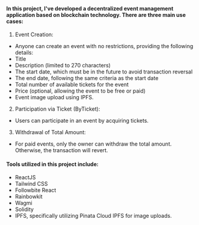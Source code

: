 #### In this project, I've developed a decentralized event management application based on blockchain technology. There are three main use cases:

1. Event Creation:

- Anyone can create an event with no restrictions, providing the following details:
- Title
- Description (limited to 270 characters)
- The start date, which must be in the future to avoid transaction reversal
- The end date, following the same criteria as the start date
- Total number of available tickets for the event
- Price (optional, allowing the event to be free or paid)
- Event image upload using IPFS.

2. Participation via Ticket (ByTicket):

- Users can participate in an event by acquiring tickets.

3. Withdrawal of Total Amount:

- For paid events, only the owner can withdraw the total amount. Otherwise, the transaction will revert.

#### Tools utilized in this project include:

- ReactJS
- Tailwind CSS
- Followbite React
- Rainbowkit
- Wagmi
- Solidity
- IPFS, specifically utilizing Pinata Cloud IPFS for image uploads.
